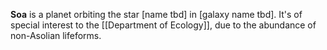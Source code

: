 **Soa** is a planet orbiting the star [name tbd] in [galaxy name tbd].
It's of special interest to the [[Department of Ecology]], due to the abundance of non-Asolian lifeforms.

